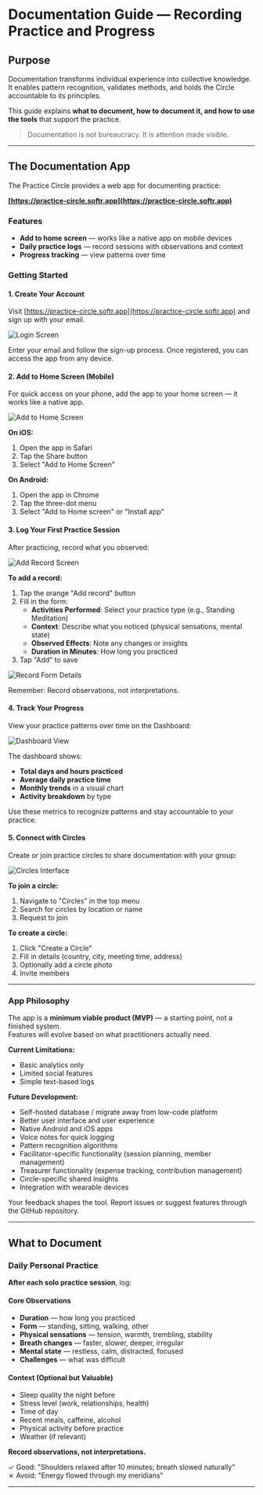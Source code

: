 # Documentation Guide — Recording Practice and Progress

## Purpose

Documentation transforms individual experience into collective knowledge.  
It enables pattern recognition, validates methods, and holds the Circle accountable to its principles.

This guide explains **what to document, how to document it, and how to use the tools** that support the practice.

> Documentation is not bureaucracy. It is attention made visible.

---

## The Documentation App

The Practice Circle provides a web app for documenting practice:

**[https://practice-circle.softr.app](https://practice-circle.softr.app)**

### Features
- **Add to home screen** — works like a native app on mobile devices
- **Daily practice logs** — record sessions with observations and context
- **Progress tracking** — view patterns over time


### Getting Started

#### 1. Create Your Account

Visit [https://practice-circle.softr.app](https://practice-circle.softr.app) and sign up with your email.

![Login Screen](/assets/images/circle_app_login_signup.jpg)

Enter your email and follow the sign-up process. Once registered, you can access the app from any device.

#### 2. Add to Home Screen (Mobile)

For quick access on your phone, add the app to your home screen — it works like a native app.

![Add to Home Screen](/assets/images/circle_app_add_to_home.jpg)

**On iOS:**
1. Open the app in Safari
2. Tap the Share button
3. Select "Add to Home Screen"

**On Android:**
1. Open the app in Chrome
2. Tap the three-dot menu
3. Select "Add to Home screen" or "Install app"

#### 3. Log Your First Practice Session

After practicing, record what you observed:

![Add Record Screen](/assets/images/circle_app_add_record.jpg)

**To add a record:**
1. Tap the orange "Add record" button
2. Fill in the form:
   - **Activities Performed**: Select your practice type (e.g., Standing Meditation)
   - **Context**: Describe what you noticed (physical sensations, mental state)
   - **Observed Effects**: Note any changes or insights
   - **Duration in Minutes**: How long you practiced
3. Tap "Add" to save

![Record Form Details](/assets/images/circle_app_add_record_2.jpg)

Remember: Record observations, not interpretations.

#### 4. Track Your Progress

View your practice patterns over time on the Dashboard:

![Dashboard View](/assets/images/circle_app_dashbord.png)

The dashboard shows:
- **Total days and hours practiced**
- **Average daily practice time**
- **Monthly trends** in a visual chart
- **Activity breakdown** by type

Use these metrics to recognize patterns and stay accountable to your practice.

#### 5. Connect with Circles

Create or join practice circles to share documentation with your group:

![Circles Interface](/assets/images/circle_app_new_circle.png)

**To join a circle:**
1. Navigate to "Circles" in the top menu
2. Search for circles by location or name
3. Request to join

**To create a circle:**
1. Click "Create a Circle"
2. Fill in details (country, city, meeting time, address)
3. Optionally add a circle photo
4. Invite members

---

### App Philosophy

The app is a **minimum viable product (MVP)** — a starting point, not a finished system.  
Features will evolve based on what practitioners actually need.

**Current Limitations:**
- Basic analytics only
- Limited social features
- Simple text-based logs

**Future Development:**
- Self-hosted database / migrate away from low-code platform
- Better user interface and user experience
- Native Android and iOS apps
- Voice notes for quick logging
- Pattern recognition algorithms
- Facilitator-specific functionality (session planning, member management)
- Treasurer functionality (expense tracking, contribution management)
- Circle-specific shared insights
- Integration with wearable devices

Your feedback shapes the tool. Report issues or suggest features through the GitHub repository.

---

## What to Document

### Daily Personal Practice

**After each solo practice session**, log:

#### Core Observations
- **Duration** — how long you practiced
- **Form** — standing, sitting, walking, other
- **Physical sensations** — tension, warmth, trembling, stability
- **Breath changes** — faster, slower, deeper, irregular
- **Mental state** — restless, calm, distracted, focused
- **Challenges** — what was difficult

#### Context (Optional but Valuable)
- Sleep quality the night before
- Stress level (work, relationships, health)
- Time of day
- Recent meals, caffeine, alcohol
- Physical activity before practice
- Weather (if relevant)

**Record observations, not interpretations.**

✓ Good: "Shoulders relaxed after 10 minutes; breath slowed naturally"  
✗ Avoid: "Energy flowed through my meridians"

---